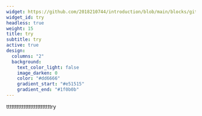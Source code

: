 ```yaml
---
widget: https://github.com/2018210744/introduction/blob/main/blocks/github.2018210744.introduction.html
widget_id: try
headless: true
weight: 15
title: try
subtitle: try
active: true
design:
  columns: "2"
  background:
    text_color_light: false
    image_darken: 0
    color: "#dd6666"
    gradient_start: "#e51515"
    gradient_end: "#1f0b0b"
---
```

t﻿tttttttttttttttttttttttttry